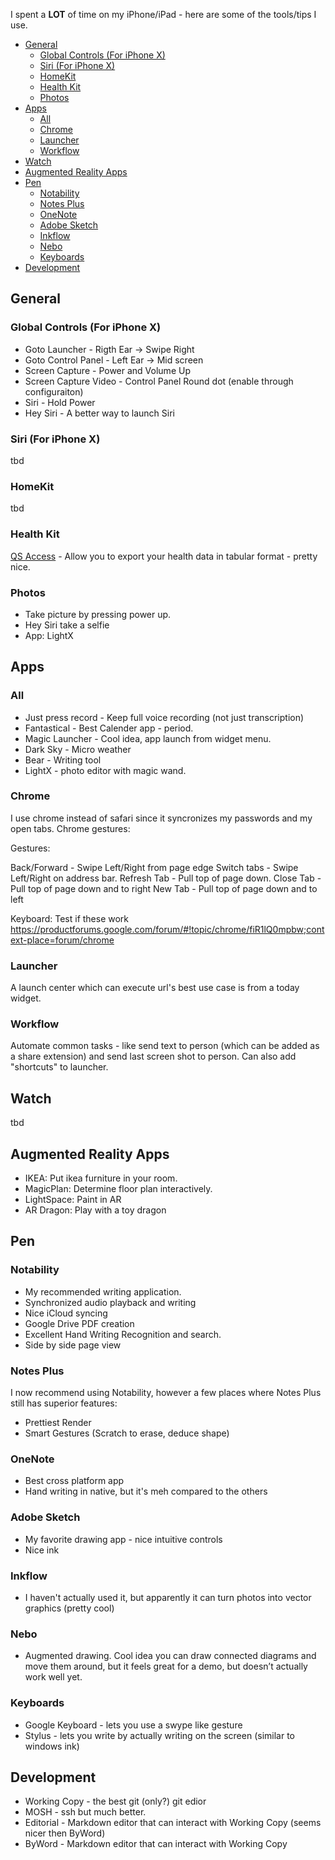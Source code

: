 I spent a **LOT** of time on my iPhone/iPad - here are some of the tools/tips I use.
<!-- vim-markdown-toc GFM -->

* [General](#general)
    * [Global Controls (For iPhone X)](#global-controls-(for-iphone-x))
    * [Siri (For iPhone X)](#siri-(for-iphone-x))
    * [HomeKit](#homekit)
    * [Health Kit](#health-kit)
    * [Photos](#photos)
* [Apps](#apps)
    * [All](#all)
    * [Chrome](#chrome)
    * [Launcher](#launcher)
    * [Workflow](#workflow)
* [Watch](#watch)
* [Augmented Reality Apps](#augmented-reality-apps)
* [Pen](#pen)
    * [Notability](#notability)
    * [Notes Plus](#notes-plus)
    * [OneNote](#onenote)
    * [Adobe Sketch](#adobe-sketch)
    * [Inkflow](#inkflow)
    * [Nebo](#nebo)
    * [Keyboards](#keyboards)
* [Development](#development)

<!-- vim-markdown-toc -->
## General

### Global Controls (For iPhone X)

- Goto Launcher - Rigth Ear -> Swipe Right
- Goto Control Panel - Left Ear -> Mid screen
- Screen Capture  - Power and Volume Up
- Screen Capture Video -  Control Panel Round dot (enable through configuraiton)
- Siri - Hold Power
- Hey Siri -  A better way to launch Siri

### Siri (For iPhone X)

tbd

### HomeKit

tbd

### Health Kit

[QS Access](https://itunes.apple.com/us/app/qs-access/id920297614?mt=8) - Allow you to export your health data in tabular format - pretty nice.

### Photos

- Take picture by pressing power up.
- Hey Siri take a selfie
- App: LightX

## Apps

### All

- Just press record - Keep full voice recording (not just transcription)
- Fantastical - Best Calender app - period.
- Magic Launcher - Cool idea, app launch from widget menu.
- Dark Sky - Micro weather
- Bear - Writing tool
- LightX - photo editor with magic wand.

### Chrome

I use chrome instead of safari since it syncronizes my passwords and my open tabs. Chrome gestures:

Gestures:

Back/Forward - Swipe Left/Right from page edge
Switch tabs - Swipe Left/Right on address bar.
Refresh Tab - Pull top of page down.
Close Tab - Pull top of page down and to right
New Tab - Pull top of page down and to left

Keyboard: Test if these work
https://productforums.google.com/forum/#!topic/chrome/fiR1lQ0mpbw;context-place=forum/chrome

### Launcher

A launch center which can execute url's best use case is from a today widget.

### Workflow

Automate common tasks - like send text to person (which can be added as a share extension) and send last screen shot to person. Can also add "shortcuts" to launcher.

## Watch

tbd

## Augmented Reality Apps

- IKEA: Put ikea furniture in your room.
- MagicPlan: Determine floor plan interactively.
- LightSpace: Paint in AR
- AR Dragon: Play with a toy dragon

## Pen

### Notability

 * My recommended writing application.
 * Synchronized audio playback and writing
 * Nice iCloud syncing
 * Google Drive PDF creation
 * Excellent Hand Writing Recognition and search.
 * Side by side page view

### Notes Plus

I now recommend using Notability, however a few places where Notes Plus still has superior features:

  * Prettiest Render
  * Smart Gestures (Scratch to erase, deduce shape)

### OneNote

* Best cross platform app
* Hand writing in native, but it's meh compared to the others

### Adobe Sketch

  * My favorite drawing app - nice intuitive controls
  * Nice ink

### Inkflow

  * I haven't actually used it, but apparently it can turn photos into vector graphics (pretty cool)

### Nebo

  * Augmented drawing. Cool idea you can draw connected diagrams and move them around, but it feels great for a demo, but doesn’t actually work well yet.

### Keyboards

* Google Keyboard - lets you use a swype like gesture
* Stylus  - lets you write by actually writing on the screen (similar to windows ink)

## Development

* Working Copy - the best git (only?) git edior
* MOSH - ssh but much better.
* Editorial - Markdown editor that can interact with Working Copy  (seems nicer then ByWord)
* ByWord - Markdown editor that can interact with Working Copy
